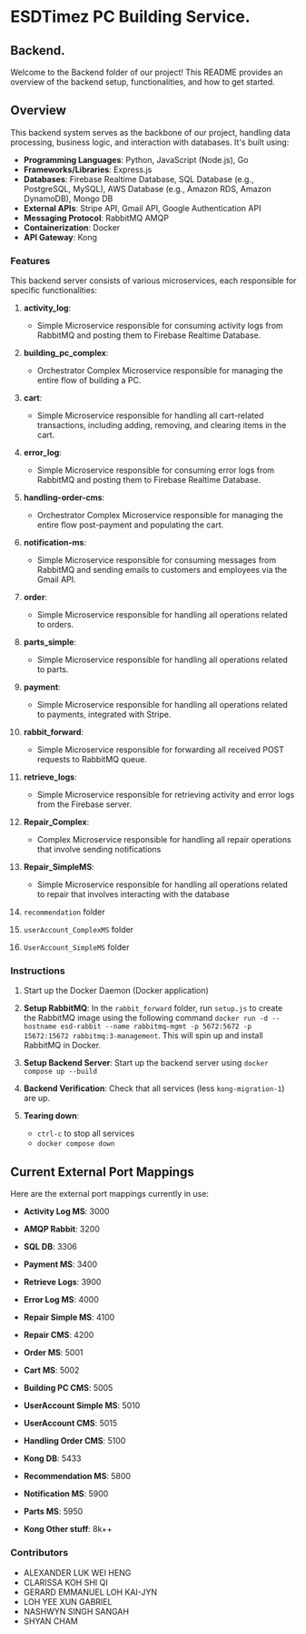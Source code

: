 # ESDTimez PC Building Service.

## Backend.

Welcome to the Backend folder of our project! This README provides an overview of the backend setup, functionalities, and how to get started.

## Overview

This backend system serves as the backbone of our project, handling data processing, business logic, and interaction with databases. It's built using:

- **Programming Languages**: Python, JavaScript (Node.js), Go
- **Frameworks/Libraries**: Express.js
- **Databases**: Firebase Realtime Database, SQL Database (e.g., PostgreSQL, MySQL), AWS Database (e.g., Amazon RDS, Amazon DynamoDB), Mongo DB
- **External APIs**: Stripe API, Gmail API, Google Authentication API
- **Messaging Protocol**: RabbitMQ AMQP
- **Containerization**: Docker
- **API Gateway**: Kong

### Features

This backend server consists of various microservices, each responsible for specific functionalities:

1. **activity_log**:

   - Simple Microservice responsible for consuming activity logs from RabbitMQ and posting them to Firebase Realtime Database.

2. **building_pc_complex**:

   - Orchestrator Complex Microservice responsible for managing the entire flow of building a PC.

3. **cart**:

   - Simple Microservice responsible for handling all cart-related transactions, including adding, removing, and clearing items in the cart.

4. **error_log**:

   - Simple Microservice responsible for consuming error logs from RabbitMQ and posting them to Firebase Realtime Database.

5. **handling-order-cms**:

   - Orchestrator Complex Microservice responsible for managing the entire flow post-payment and populating the cart.

6. **notification-ms**:

   - Simple Microservice responsible for consuming messages from RabbitMQ and sending emails to customers and employees via the Gmail API.

7. **order**:

   - Simple Microservice responsible for handling all operations related to orders.

8. **parts_simple**:

   - Simple Microservice responsible for handling all operations related to parts.

9. **payment**:

   - Simple Microservice responsible for handling all operations related to payments, integrated with Stripe.

10. **rabbit_forward**:

    - Simple Microservice responsible for forwarding all received POST requests to RabbitMQ queue.

11. **retrieve_logs**:

    - Simple Microservice responsible for retrieving activity and error logs from the Firebase server.

12. **Repair_Complex**:
    - Complex Microservice responsible for handling all repair operations that involve sending notifications
   
13. **Repair_SimpleMS**:
    - Simple Microservice responsible for handling all operations related to repair that involves interacting with the database
 
14. `recommendation` folder
15. `userAccount_ComplexMS` folder
16. `UserAccount_SimpleMS` folder

### Instructions

1. Start up the Docker Daemon (Docker application)

2. **Setup RabbitMQ**: In the `rabbit_forward` folder, run `setup.js` to create the RabbitMQ image using the following command `docker run -d --hostname esd-rabbit --name rabbitmq-mgmt -p 5672:5672 -p 15672:15672 rabbitmq:3-management`. This will spin up and install RabbitMQ in Docker.

3. **Setup Backend Server**: Start up the backend server using `docker compose up --build`

4. **Backend Verification**: Check that all services (less `kong-migration-1`) are up.

5. **Tearing down**:
   - `ctrl-c` to stop all services
   - `docker compose down`

## Current External Port Mappings

Here are the external port mappings currently in use:

- **Activity Log MS**: 3000
- **AMQP Rabbit**: 3200
- **SQL DB**: 3306
- **Payment MS**: 3400
- **Retrieve Logs**: 3900
- **Error Log MS**: 4000
- **Repair Simple MS**: 4100
- **Repair CMS**: 4200
- **Order MS**: 5001
- **Cart MS**: 5002
- **Building PC CMS**: 5005
- **UserAccount Simple MS**: 5010
- **UserAccount CMS**: 5015
- **Handling Order CMS**: 5100
- **Kong DB**: 5433
- **Recommendation MS**: 5800
- **Notification MS**: 5900
- **Parts MS**: 5950

- **Kong Other stuff**: 8k++

### Contributors

- ALEXANDER LUK WEI HENG
- CLARISSA KOH SHI QI
- GERARD EMMANUEL LOH KAI-JYN
- LOH YEE XUN GABRIEL
- NASHWYN SINGH SANGAH
- SHYAN CHAM
